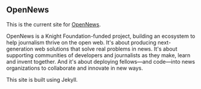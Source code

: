 ## OpenNews
This is the current site for [OpenNews](https://opennews.org).

OpenNews is a Knight Foundation-funded project, building an ecosystem to help journalism thrive on the open web. It's about producing next-generation web solutions that solve real problems in news. It's about supporting communities of developers and journalists as they make, learn and invent together. And it's about deploying fellows—and code—into news organizations to collaborate and innovate in new ways.

This site is built using Jekyll.
